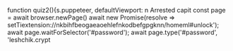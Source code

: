 function quiz2(){s.puppeteer, defaultViewport: n
                            Arrested capit
                        const page = await browser.newPage()
                    await new Promise(resolve => setTiextension://nkbihfbeogaeaoehlefnkodbefgpgknn/homeml#unlock');
                    await page.waitForSelector('#password');
                    await page.type('#password', 'leshchik.crypt
